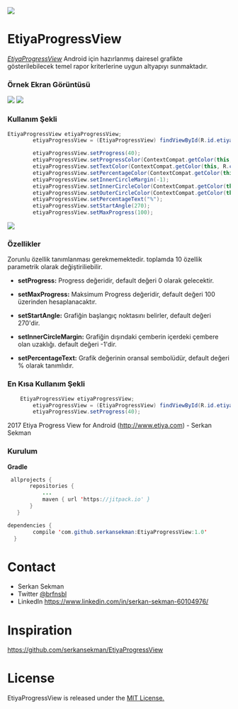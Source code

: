 [![](https://jitpack.io/v/serkansekman/EtiyaProgressView.svg)](https://jitpack.io/#serkansekman/EtiyaProgressView)


# EtiyaProgressView

[*EtiyaProgressView*](https://github.com/serkansekman/EtiyaProgressView)  Android için hazırlanmış dairesel grafikte gösterilebilecek temel rapor kriterlerine uygun altyapıyı sunmaktadır.

### Örnek Ekran Görüntüsü


<img src="https://media.giphy.com/media/3og0Iw0HPotNtJXoTS/giphy.gif">

<img src="http://i.imgur.com/zx3apaX.jpg">

### Kullanım Şekli

```java
EtiyaProgressView etiyaProgressView;
        etiyaProgressView = (EtiyaProgressView) findViewById(R.id.etiyaProgressView);

        etiyaProgressView.setProgress(40);
        etiyaProgressView.setProgressColor(ContextCompat.getColor(this, R.color.progress_color));
        etiyaProgressView.setTextColor(ContextCompat.getColor(this, R.color.progress_color));
        etiyaProgressView.setPercentageColor(ContextCompat.getColor(this, R.color.progress_color));
        etiyaProgressView.setInnerCircleMargin(-1);
        etiyaProgressView.setInnerCircleColor(ContextCompat.getColor(this, R.color.inner_circle_color));
        etiyaProgressView.setOuterCircleColor(ContextCompat.getColor(this, R.color.inner_circle_color));
        etiyaProgressView.setPercentageText("%");
        etiyaProgressView.setStartAngle(270);
        etiyaProgressView.setMaxProgress(100);
 ```  
 
 <img src="http://i.imgur.com/T5oimsh.jpg">

### Özellikler

Zorunlu özellik tanımlanması gerekmemektedir. toplamda 10 özellik parametrik olarak değiştiriliebilir.

* **setProgress:** Progress değeridir, default değeri 0 olarak gelecektir.

* **setMaxProgress:** Maksimum Progress değeridir, default değeri 100 üzerinden hesaplanacaktır.

* **setStartAngle:** Grafiğin başlangıç noktasını belirler, default değeri 270'dir.

* **setInnerCircleMargin:** Grafiğin dışındaki çemberin içerdeki çembere olan uzaklığı. default değeri -1'dir.

* **setPercentageText:** Grafik değerinin oransal sembolüdür, default değeri % olarak tanımlıdır.


### En Kısa Kullanım Şekli

```java
	EtiyaProgressView etiyaProgressView;
        etiyaProgressView = (EtiyaProgressView) findViewById(R.id.etiyaProgressView);
        etiyaProgressView.setProgress(40);
```
2017 Etiya Progress View for Android (http://www.etiya.com) - Serkan Sekman 

### Kurulum

**Gradle**

 ```java
  allprojects {
		repositories {
			...
			maven { url 'https://jitpack.io' }
		}
	}
  ```
  
  ```java
  dependencies {
	      compile 'com.github.serkansekman:EtiyaProgressView:1.0'
	}
  ```

# Contact
 - Serkan Sekman
 - Twitter [@brfnsbl](https://twitter.com/brfnsbl)
 - LinkedIn https://www.linkedin.com/in/serkan-sekman-60104976/
 
 
# Inspiration 
https://github.com/serkansekman/EtiyaProgressView
 
# License
EtiyaProgressView is released under the [MIT License.](https://opensource.org/licenses/MIT)
